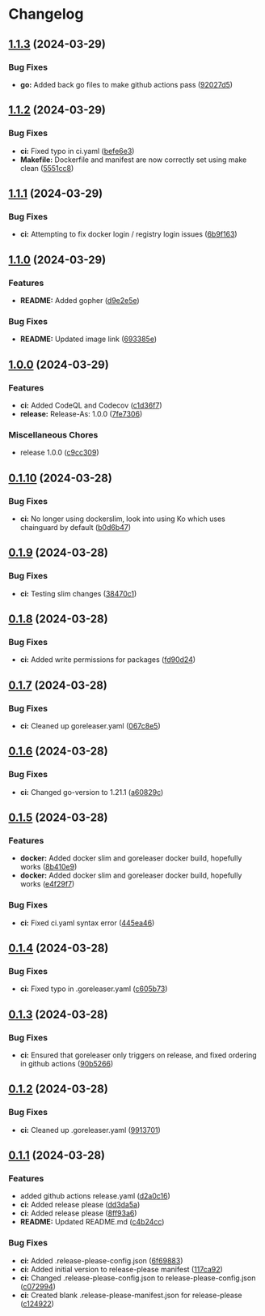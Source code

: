 # Changelog

## [1.1.3](https://github.com/sapph2c/go-template/compare/v1.1.2...v1.1.3) (2024-03-29)


### Bug Fixes

* **go:** Added back go files to make github actions pass ([92027d5](https://github.com/sapph2c/go-template/commit/92027d52a908780629a42162740cf9fa259ba63f))

## [1.1.2](https://github.com/sapph2c/go-template/compare/v1.1.1...v1.1.2) (2024-03-29)


### Bug Fixes

* **ci:** Fixed typo in ci.yaml ([befe6e3](https://github.com/sapph2c/go-template/commit/befe6e3785d07f7a6c52fba9fdb21238cebcf436))
* **Makefile:** Dockerfile and manifest are now correctly set using make clean ([5551cc8](https://github.com/sapph2c/go-template/commit/5551cc847535b2b5ef83400a68e1539a9488939d))

## [1.1.1](https://github.com/sapph2c/go-template/compare/v1.1.0...v1.1.1) (2024-03-29)


### Bug Fixes

* **ci:** Attempting to fix docker login / registry login issues ([6b9f163](https://github.com/sapph2c/go-template/commit/6b9f163274adfd53fe82f70f95835797a222506b))

## [1.1.0](https://github.com/sapph2c/go-template/compare/v1.0.0...v1.1.0) (2024-03-29)


### Features

* **README:** Added gopher ([d9e2e5e](https://github.com/sapph2c/go-template/commit/d9e2e5e37300b6c235b2abca8bf558c554742898))


### Bug Fixes

* **README:** Updated image link ([693385e](https://github.com/sapph2c/go-template/commit/693385eb81052c29f1d89aef06dfb4a8e8a581f8))

## [1.0.0](https://github.com/sapph2c/go-template/compare/v0.1.10...v1.0.0) (2024-03-29)


### Features

* **ci:** Added CodeQL and Codecov ([c1d36f7](https://github.com/sapph2c/go-template/commit/c1d36f7cf923d58097b17f2eca89cf9096b7b37c))
* **release:** Release-As: 1.0.0 ([7fe7306](https://github.com/sapph2c/go-template/commit/7fe7306b266956079a1973834383b2b5a52b034d))


### Miscellaneous Chores

* release 1.0.0 ([c9cc309](https://github.com/sapph2c/go-template/commit/c9cc3090d5dbf3c4a437cac9d5876f753138c133))

## [0.1.10](https://github.com/sapph2c/go-template/compare/v0.1.9...v0.1.10) (2024-03-28)


### Bug Fixes

* **ci:** No longer using dockerslim, look into using Ko which uses chainguard by default ([b0d6b47](https://github.com/sapph2c/go-template/commit/b0d6b470261e25c4b6d388e7fc98771d95fa7ae3))

## [0.1.9](https://github.com/sapph2c/go-template/compare/v0.1.8...v0.1.9) (2024-03-28)


### Bug Fixes

* **ci:** Testing slim changes ([38470c1](https://github.com/sapph2c/go-template/commit/38470c1884cbf8694d469b2aea72f63ed84c30fd))

## [0.1.8](https://github.com/sapph2c/go-template/compare/v0.1.7...v0.1.8) (2024-03-28)


### Bug Fixes

* **ci:** Added write permissions for packages ([fd90d24](https://github.com/sapph2c/go-template/commit/fd90d24b7fb708a9f0d4f4f107bb81d17f200668))

## [0.1.7](https://github.com/sapph2c/go-template/compare/v0.1.6...v0.1.7) (2024-03-28)


### Bug Fixes

* **ci:** Cleaned up goreleaser.yaml ([067c8e5](https://github.com/sapph2c/go-template/commit/067c8e59da9a3b519c83fa5d87393b55118cda60))

## [0.1.6](https://github.com/sapph2c/go-template/compare/v0.1.5...v0.1.6) (2024-03-28)


### Bug Fixes

* **ci:** Changed go-version to 1.21.1 ([a60829c](https://github.com/sapph2c/go-template/commit/a60829c50ebd7efb2742f7e7090750119bf417b1))

## [0.1.5](https://github.com/sapph2c/go-template/compare/v0.1.4...v0.1.5) (2024-03-28)


### Features

* **docker:** Added docker slim and goreleaser docker build, hopefully works ([8b410e9](https://github.com/sapph2c/go-template/commit/8b410e9434e3421a3e6e4ac26775e8e5f0d80e3e))
* **docker:** Added docker slim and goreleaser docker build, hopefully works ([e4f29f7](https://github.com/sapph2c/go-template/commit/e4f29f7371c3a49afaeef3cb42205d834ce72550))


### Bug Fixes

* **ci:** Fixed ci.yaml syntax error ([445ea46](https://github.com/sapph2c/go-template/commit/445ea461167e00ad6114606d1f9d37150efb6650))

## [0.1.4](https://github.com/sapph2c/go-template/compare/v0.1.3...v0.1.4) (2024-03-28)


### Bug Fixes

* **ci:** Fixed typo in .goreleaser.yaml ([c605b73](https://github.com/sapph2c/go-template/commit/c605b73919d971ac9882c36aab6bfdb4c7e50e82))

## [0.1.3](https://github.com/sapph2c/go-template/compare/v0.1.2...v0.1.3) (2024-03-28)


### Bug Fixes

* **ci:** Ensured that goreleaser only triggers on release, and fixed ordering in github actions ([90b5266](https://github.com/sapph2c/go-template/commit/90b52660007ff9ddc4e8896c6b1d2f199c60dd6a))

## [0.1.2](https://github.com/sapph2c/go-template/compare/v0.1.1...v0.1.2) (2024-03-28)


### Bug Fixes

* **ci:** Cleaned up .goreleaser.yaml ([9913701](https://github.com/sapph2c/go-template/commit/99137010691f5f7402521077e1b3348e695613a8))

## [0.1.1](https://github.com/sapph2c/go-template/compare/v0.1.0...v0.1.1) (2024-03-28)


### Features

* added github actions release.yaml ([d2a0c16](https://github.com/sapph2c/go-template/commit/d2a0c16f0a5f10b0fefb40a58ccf93f86b4b9140))
* **ci:** Added release please ([dd3da5a](https://github.com/sapph2c/go-template/commit/dd3da5a53121d0642ffe677762eab74e8fcd145b))
* **ci:** Added release please ([8ff93a6](https://github.com/sapph2c/go-template/commit/8ff93a64523e50eae6fe54913c7026c8a2a6e504))
* **README:** Updated README.md ([c4b24cc](https://github.com/sapph2c/go-template/commit/c4b24ccd777f389924e84124afbf2d832f791b04))


### Bug Fixes

* **ci:** Added .release-please-config.json ([6f69883](https://github.com/sapph2c/go-template/commit/6f69883a79f886820e7a335b8c3fcdfe2a71e8ca))
* **ci:** Added initial version to release-please manifest ([117ca92](https://github.com/sapph2c/go-template/commit/117ca9295d3c898852ddd2869e75c62a4fa143cf))
* **ci:** Changed .release-please-config.json to release-please-config.json ([c072994](https://github.com/sapph2c/go-template/commit/c072994290e9382da235d715cd9c6e82b9f6d5ae))
* **ci:** Created blank .release-please-manifest.json for release-please ([c124922](https://github.com/sapph2c/go-template/commit/c12492297c7a33ec7385d8a4a6b830e4fd32185a))
